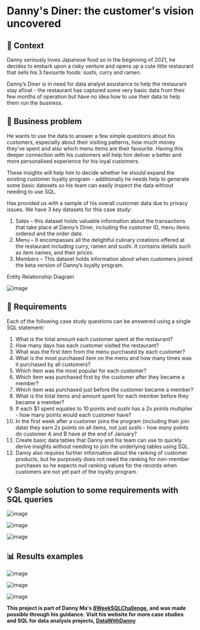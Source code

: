 # Danny's Diner: the customer's vision uncovered

## 📄 Context

Danny seriously loves Japanese food so in the beginning of 2021, he decides to embark upon a risky venture and opens up a cute little restaurant that sells his 3 favourite foods: sushi, curry and ramen.

Danny’s Diner is in need for data analyst assistance to help the restaurant stay afloat - the restaurant has captured some very basic data from their few months of operation but have no idea how to use their data to help them run the business.

## 💼 Business problem

He wants to use the data to answer a few simple questions about his customers, especially about their visiting patterns, how much money they’ve spent and also which menu items are their favourite. Having this deeper connection with his customers will help him deliver a better and more personalised experience for his loyal customers.

These insights will help him to decide whether he should expand the existing customer loyalty program - additionally he needs help to generate some basic datasets so his team can easily inspect the data without needing to use SQL.

Has provided us with a sample of his overall customer data due to privacy issues. We have 3 key datasets for this case study:

1. Sales – this dataset holds valuable information about the transactions that take place at Danny’s Diner, including the customer ID, menu items ordered and the order date.
2. Menu – It encompasses all the delightful culinary creations offered at the restaurant including curry, ramen and sushi. It contains details such as item names, and their prices.
3. Members – This dataset holds information about when customers joined the beta version of Danny’s loyalty program.

Entity Relationship Diagram

![image](https://i0.wp.com/herdataproject.com/wp-content/uploads/2023/06/image.png?w=804&ssl=1)

## 📝 Requirements

Each of the following case study questions can be answered using a single SQL statement:

1. What is the total amount each customer spent at the restaurant?
2. How many days has each customer visited the restaurant?
3. What was the first item from the menu purchased by each customer?
4. What is the most purchased item on the menu and how many times was it purchased by all customers?
5. Which item was the most popular for each customer?
6. Which item was purchased first by the customer after they became a member?
7. Which item was purchased just before the customer became a member?
8. What is the total items and amount spent for each member before they became a member?
9. If each $1 spent equates to 10 points and sushi has a 2x points multiplier - how many points would each customer have?
10. In the first week after a customer joins the program (including their join date) they earn 2x points on all items, not just
    sushi - how many points do customer A and B have at the end of January?
11. Create basic data tables that Danny and his team can use to quickly derive insights without needing to join the underlying tables using SQL.
12. Danny also requires further information about the ranking of customer products, but he purposely does not need the ranking for non-member            purchases so he expects null ranking values for the records when customers are not yet part of the loyalty program.

## 💡 Sample solution to some requirements with SQL queries

![image](https://github.com/ArmandoLazalde/Danny-s-Dinner/assets/99104425/cb433734-3b8d-4015-b3c1-358ab580c768)

![image](https://github.com/ArmandoLazalde/Danny-s-Dinner/assets/99104425/7bc944db-c676-49a1-af05-e995f4d938f9)

![image](https://github.com/ArmandoLazalde/Danny-s-Dinner/assets/99104425/5f6f8d2c-36fb-4d10-a947-4f6850ba61cd)

## 📊 Results examples

![image](https://github.com/ArmandoLazalde/Danny-s-Dinner/assets/99104425/68e2abf5-a2ed-46ea-8684-3bb32b4328b0)

![image](https://github.com/ArmandoLazalde/Danny-s-Dinner/assets/99104425/b7177904-cac9-493b-a29d-46dcfd0ddfe6)

![image](https://github.com/ArmandoLazalde/Danny-s-Dinner/assets/99104425/5dbfc8eb-9ee0-485d-8e9d-b51a7ba38b12)

**This project is part of Danny Ma's [8WeekSQLChallenge](https://8weeksqlchallenge.com/case-study-1/), and was made possible through his guidance. Visit his website for more case studies and SQL for data analysis projects, [DataWithDanny](https://www.datawithdanny.com/)**









